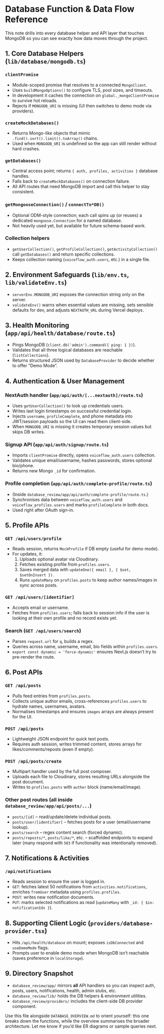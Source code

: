 # Database Function & Data Flow Reference

This note drills into every database helper and API layer that touches MongoDB so you can see exactly how data moves through the project.

## 1. Core Database Helpers (`lib/database/mongodb.ts`)

### `clientPromise`
- Module-scoped promise that resolves to a connected `MongoClient`.
- Uses `buildMongoOptions()` to configure TLS, pool sizes, and timeouts.
- In development it caches the connection on `global._mongoClientPromise` to survive hot reloads.
- Rejects if `MONGODB_URI` is missing (UI then switches to demo mode via providers).

### `createMockDatabases()`
- Returns Mongo-like objects that mimic `.find().sort().limit().toArray()` chains.
- Used when `MONGODB_URI` is undefined so the app can still render without hard crashes.

### `getDatabases()`
- Central access point; returns `{ auth, profiles, activities }` database handles.
- Falls back to `createMockDatabases()` on connection failure.
- All API routes that need MongoDB import and call this helper to stay consistent.

### `getMongooseConnection()` / `connectTo*DB()`
- Optional ODM-style connection; each call spins up (or reuses) a dedicated `mongoose.Connection` for a named database.
- Not heavily used yet, but available for future schema-based work.

### Collection helpers
- `getUserCollection()`, `getProfileCollection()`, `getActivityCollection()` call `getDatabases()` and return specific collections.
- Keeps collection naming (`voiceflow_auth.users`, etc.) in a single file.

## 2. Environment Safeguards (`lib/env.ts`, `lib/validateEnv.ts`)
- `serverEnv.MONGODB_URI` exposes the connection string only on the server.
- `validateEnv()` warns when essential values are missing, sets sensible defaults for dev, and adjusts `NEXTAUTH_URL` during Vercel deploys.

## 3. Health Monitoring (`app/api/health/database/route.ts`)
- Pings MongoDB (`client.db('admin').command({ ping: 1 })`).
- Validates that all three logical databases are reachable (`listCollections`).
- Returns structured JSON used by `DatabaseProvider` to decide whether to offer “Demo Mode”.

## 4. Authentication & User Management

### NextAuth handler (`app/api/auth/[...nextauth]/route.ts`)
- Uses `getUserCollection()` to look up credentials users.
- Writes last login timestamps on successful credential login.
- Injects `username`, `profileComplete`, and phone metadata into JWT/session payloads so the UI can read them client-side.
- When `MONGODB_URI` is missing it creates temporary session values but skips DB writes.

### Signup API (`app/api/auth/signup/route.ts`)
- Imports `clientPromise` directly, opens `voiceflow_auth.users` collection.
- Validates unique email/username, hashes passwords, stores optional bio/phone.
- Returns new Mongo `_id` for confirmation.

### Profile completion (`app/api/auth/complete-profile/route.ts`)
- (Inside `database_review/app/api/auth/complete-profile/route.ts`.)
- Synchronises data between `voiceflow_auth.users` and `voiceflow_profiles.users` and marks `profileComplete` in both docs.
- Used right after OAuth sign-in.

## 5. Profile APIs

### `GET /api/users/profile`
- Reads session, returns `MockProfile` if DB empty (useful for demo mode).
- For updates, it:
  1. Uploads optional avatar via Cloudinary.
  2. Fetches existing profile from `profiles.users`.
  3. Saves merged data with `updateOne({ email }, { $set, $setOnInsert })`.
  4. Runs `updateMany` on `profiles.posts` to keep author names/images in sync across posts.

### `GET /api/users/[identifier]`
- Accepts email or username.
- Fetches from `profiles.users`; falls back to session info if the user is looking at their own profile and no record exists yet.

### Search (`GET /api/users/search`)
- Parses `request.url` for `q`, builds a regex.
- Queries across name, username, email, bio fields within `profiles.users`.
- `export const dynamic = 'force-dynamic'` ensures Next.js doesn’t try to pre-render the route.

## 6. Post APIs

### `GET /api/posts`
- Pulls feed entries from `profiles.posts`.
- Collects unique author emails, cross-references `profiles.users` to hydrate names, usernames, avatars.
- Normalises timestamps and ensures `images` arrays are always present for the UI.

### `POST /api/posts`
- Lightweight JSON endpoint for quick text posts.
- Requires auth session, writes trimmed content, stores arrays for likes/comments/reposts (even if empty).

### `POST /api/posts/create`
- Multipart handler used by the full post composer.
- Uploads each file to Cloudinary, stores resulting URLs alongside the post document.
- Writes to `profiles.posts` with `author` block (name/email/image).

### Other post routes (all inside `database_review/app/api/posts/...`)
- `posts/[id]` – read/update/delete individual posts.
- `posts/user/[identifier]` – fetches posts for a user (email/username lookup).
- `posts/search` – regex content search (forced dynamic).
- `posts/reposts/*`, `posts/like/*`, etc. – scaffolded endpoints to expand later (many respond with `503` if functionality was intentionally removed).

## 7. Notifications & Activities

### `/api/notifications`
- Reads session to ensure the user is logged in.
- `GET`: fetches latest 50 notifications from `activities.notifications`, enriches `fromUser` metadata using `profiles.profiles`.
- `POST`: writes new notification documents.
- `PUT`: marks selected notifications as read (`updateMany` with `_id: { $in: notificationIds }`).

## 8. Supporting Client Logic (`providers/database-provider.tsx`)
- Hits `/api/health/database` on mount; exposes `isDbConnected` and `useDemoMode` flags.
- Prompts user to enable demo mode when MongoDB isn’t reachable (saves preference in `localStorage`).

## 9. Directory Snapshot
- `database_review/app/` mirrors **all** API handlers so you can inspect auth, posts, users, notifications, health, admin stubs, etc.
- `database_review/lib/` holds the DB helpers & environment utilities.
- `database_review/providers/` includes the client-side DB provider component.

Use this file alongside `DATABASE_OVERVIEW.md` to orient yourself: this one breaks down the functions, while the overview summarises the broader architecture. Let me know if you’d like ER diagrams or sample queries next.

